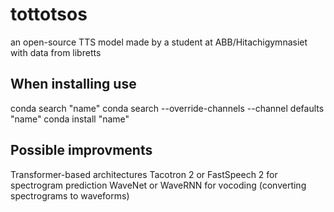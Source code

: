 # tottotsos

an open-source TTS model made by a student at ABB/Hitachigymnasiet with data from libretts

## When installing use

conda search "name"
conda search --override-channels --channel defaults "name"
conda install "name"

## Possible improvments

Transformer-based architectures
Tacotron 2 or FastSpeech 2 for spectrogram prediction
WaveNet or WaveRNN for vocoding (converting spectrograms to waveforms)
